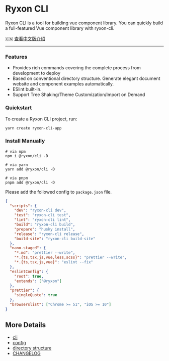 # Ryxon CLI

Ryxon CLI is a tool for building vue component library. You can quickly build a full-featured Vue component library with ryxon-cli.

🇨🇳 <a href="./README.zh-CN.md">查看中文版介绍</a>

---

### Features

- Provides rich commands covering the complete process from development to deploy
- Based on conventional directory structure. Generate elegant document website and component examples automatically.
- ESlint built-in.
- Support Tree Shaking/Theme Customization/Import on Demand

### Quickstart

To create a Ryxon CLI project, run:

```bash
yarn create ryxon-cli-app
```

### Install Manually

```shell
# via npm
npm i @ryxon/cli -D

# via yarn
yarn add @ryxon/cli -D

# via pnpm
pnpm add @ryxon/cli -D
```

Please add the followed config to `package.json` file.

```json
{
  "scripts": {
    "dev": "ryxon-cli dev",
    "test": "ryxon-cli test",
    "lint": "ryxon-cli lint",
    "build": "ryxon-cli build",
    "prepare": "husky install",
    "release": "ryxon-cli release",
    "build-site": "ryxon-cli build-site"
  },
  "nano-staged": {
    "*.md": "prettier --write",
    "*.{ts,tsx,js,vue,less,scss}": "prettier --write",
    "*.{ts,tsx,js,vue}": "eslint --fix"
  },
  "eslintConfig": {
    "root": true,
    "extends": ["@ryxon"]
  },
  "prettier": {
    "singleQuote": true
  },
  "browserslist": ["Chrome >= 51", "iOS >= 10"]
}
```

## More Details

- [cli](https://github.com/PeterPanY/ryxon/tree/main/packages/ryxon-cli/docs/commands.md)
- [config](https://github.com/PeterPanY/ryxon/tree/main/packages/ryxon-cli/docs/config.md)
- [directory structure](https://github.com/PeterPanY/ryxon/tree/main/packages/ryxon-cli/docs/directory.md)
- [CHANGELOG](https://github.com/PeterPanY/ryxon/tree/main/packages/ryxon-cli/changelog.md)
